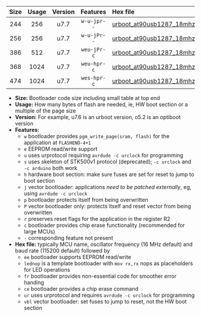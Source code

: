 |Size|Usage|Version|Features|Hex file|
|:-:|:-:|:-:|:-:|:--|
|244|256|u7.7|`w-u-jpr--`|[urboot_at90usb1287_18mhz432_230400bps_lednop_ur_vbl.hex](https://raw.githubusercontent.com/stefanrueger/urboot.hex/main/mcus/at90usb1287/fcpu_18mhz432/230400_bps/urboot_at90usb1287_18mhz432_230400bps_lednop_ur_vbl.hex)|
|256|256|u7.7|`w-u-jPr--`|[urboot_at90usb1287_18mhz432_230400bps_ur_vbl.hex](https://raw.githubusercontent.com/stefanrueger/urboot.hex/main/mcus/at90usb1287/fcpu_18mhz432/230400_bps/urboot_at90usb1287_18mhz432_230400bps_ur_vbl.hex)|
|386|512|u7.7|`weu-jPr-c`|[urboot_at90usb1287_18mhz432_230400bps_ee_lednop_fr_ce_ur_vbl.hex](https://raw.githubusercontent.com/stefanrueger/urboot.hex/main/mcus/at90usb1287/fcpu_18mhz432/230400_bps/urboot_at90usb1287_18mhz432_230400bps_ee_lednop_fr_ce_ur_vbl.hex)|
|368|1024|u7.7|`weu-hpr-c`|[urboot_at90usb1287_18mhz432_230400bps_ee_lednop_fr_ce_ur.hex](https://raw.githubusercontent.com/stefanrueger/urboot.hex/main/mcus/at90usb1287/fcpu_18mhz432/230400_bps/urboot_at90usb1287_18mhz432_230400bps_ee_lednop_fr_ce_ur.hex)|
|474|1024|u7.7|`wes-hpr-c`|[urboot_at90usb1287_18mhz432_230400bps_ee_lednop_fr_ce.hex](https://raw.githubusercontent.com/stefanrueger/urboot.hex/main/mcus/at90usb1287/fcpu_18mhz432/230400_bps/urboot_at90usb1287_18mhz432_230400bps_ee_lednop_fr_ce.hex)|

- **Size:** Bootloader code size including small table at top end
- **Usage:** How many bytes of flash are needed, ie, HW boot section or a multiple of the page size
- **Version:** For example, u7.6 is an urboot version, o5.2 is an optiboot version
- **Features:**
  + `w` bootloader provides `pgm_write_page(sram, flash)` for the application at `FLASHEND-4+1`
  + `e` EEPROM read/write support
  + `u` uses urprotocol requiring `avrdude -c urclock` for programming
  + `s` uses skeleton of STK500v1 protocol (deprecated); `-c urclock` and `-c arduino` both work
  + `h` hardware boot section: make sure fuses are set for reset to jump to boot section
  + `j` vector bootloader: applications *need to be patched externally*, eg, using `avrdude -c urclock`
  + `p` bootloader protects itself from being overwritten
  + `P` vector bootloader only: protects itself and reset vector from being overwritten
  + `r` preserves reset flags for the application in the register R2
  + `c` bootloader provides chip erase functionality (recommended for large MCUs)
  + `-` corresponding feature not present
- **Hex file:** typically MCU name, oscillator frequency (16 MHz default) and baud rate (115200 default) followed by
  + `ee` bootloader supports EEPROM read/write
  + `lednop` is a template bootloader with `mov rx,rx` nops as placeholders for LED operations
  + `fr` bootloader provides non-essential code for smoother error handing
  + `ce` bootloader provides a chip erase command
  + `ur` uses urprotocol and requires `avrdude -c urclock` for programming
  + `vbl` vector bootloader: set fuses to jump to reset, not the HW boot section
